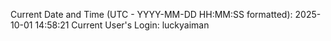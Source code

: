 Current Date and Time (UTC - YYYY-MM-DD HH:MM:SS formatted): 2025-10-01 14:58:21
Current User's Login: luckyaiman
